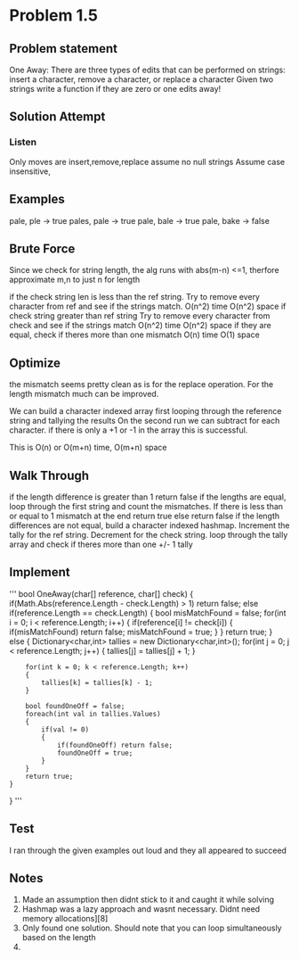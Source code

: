 # Problem 1.5

## Problem statement
One Away: There are three types of edits that can be performed on strings: insert a character, remove a character, or replace a character
Given two strings write a function if they are zero or one edits away!

## Solution Attempt

### Listen
Only moves are insert,remove,replace
assume no null strings
Assume case insensitive, 

## Examples
pale, ple -> true
pales, pale -> true
pale, bale -> true
pale, bake -> false

## Brute Force
Since we check for string length, the alg runs with abs(m-n) <=1, therfore approximate m,n to just n for length

if the check string len is less than the ref string. Try to remove every character from ref and see if the strings match. O(n^2) time O(n^2) space
if check string greater than ref string Try to remove every character from check and see if the strings match O(n^2) time O(n^2) space
if they are equal, check if theres more than one mismatch O(n) time O(1) space

## Optimize

the mismatch seems pretty clean as is for the replace operation.
For the length mismatch much can be improved. 

We can build a character indexed array first looping through the reference string and tallying the results
On the second run we can subtract for each character. 
if there is only a +1 or -1 in the array this is successful. 

This is O(n) or O(m+n) time, O(m+n) space

## Walk Through

if the length difference is greater than 1 return false
if the lengths are equal, loop through the first string and count the mismatches. If there is less than or equal to 1 mismatch at the end return true else return false
if the length differences are not equal, build a character indexed hashmap. Increment the tally for the ref string. Decrement for the check string.
loop through the tally array and check if theres more than one +/- 1 tally

## Implement

'''
bool OneAway(char[] reference, char[] check)
{
    if(Math.Abs(reference.Length - check.Length) > 1) return false;
    else if(reference.Length == check.Length)
    {
        bool misMatchFound = false;
        for(int i = 0; i < reference.Length; i++)
        {
            if(reference[i] != check[i])
            {
                if(misMatchFound) return false;
                misMatchFound = true;
            }
        }
        return true;
    }
    else 
    {
        Dictionary<char,int> tallies = new Dictionary<char,int>();
        for(int j = 0; j < reference.Length; j++)
        {
            tallies[j] = tallies[j] + 1;
        }

        for(int k = 0; k < reference.Length; k++)
        {
            tallies[k] = tallies[k] - 1;
        }

        bool foundOneOff = false;
        foreach(int val in tallies.Values)
        {
            if(val != 0)
            {
                if(foundOneOff) return false;
                foundOneOff = true;
            }
        }
        return true;
    }

}
'''

## Test

I ran through the given examples out loud and they all appeared to succeed


## Notes
1. Made an assumption then didnt stick to it and caught it while solving
2. Hashmap was a lazy approach and wasnt necessary. Didnt need memory allocations\][8]
3. Only found one solution. Should note that you can loop simultaneously based on the length
4. 